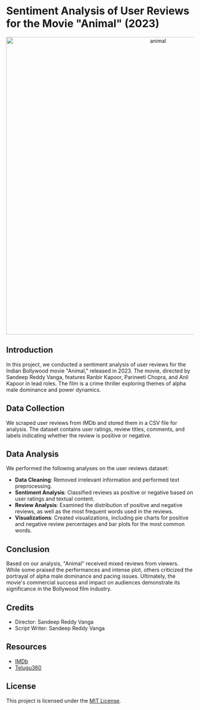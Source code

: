 # Sentiment Analysis of User Reviews for the Movie "Animal" (2023)

<div style="text-align: center;">
    <img src="https://m.media-amazon.com/images/M/MV5BNGViM2M4NmUtMmNkNy00MTQ5LTk5MDYtNmNhODAzODkwOTJlXkEyXkFqcGdeQXVyMTY1NDY4NTIw._V1_.jpg" alt="animal" width="800" height="800">
</div>


## Introduction

In this project, we conducted a sentiment analysis of user reviews for the Indian Bollywood movie "Animal," released in 2023. The movie, directed by Sandeep Reddy Vanga, features Ranbir Kapoor, Parineeti Chopra, and Anil Kapoor in lead roles. The film is a crime thriller exploring themes of alpha male dominance and power dynamics.

## Data Collection

We scraped user reviews from IMDb and stored them in a CSV file for analysis. The dataset contains user ratings, review titles, comments, and labels indicating whether the review is positive or negative.

## Data Analysis

We performed the following analyses on the user reviews dataset:

- **Data Cleaning**: Removed irrelevant information and performed text preprocessing.
- **Sentiment Analysis**: Classified reviews as positive or negative based on user ratings and textual content.
- **Review Analysis**: Examined the distribution of positive and negative reviews, as well as the most frequent words used in the reviews.
- **Visualizations**: Created visualizations, including pie charts for positive and negative review percentages and bar plots for the most common words.

## Conclusion

Based on our analysis, "Animal" received mixed reviews from viewers. While some praised the performances and intense plot, others criticized the portrayal of alpha male dominance and pacing issues. Ultimately, the movie's commercial success and impact on audiences demonstrate its significance in the Bollywood film industry.

## Credits

- Director: Sandeep Reddy Vanga
- Script Writer: Sandeep Reddy Vanga

## Resources

- [IMDb](https://www.imdb.com/)
- [Telugu360](https://www.telugu360.com/)

## License

This project is licensed under the [MIT License](LICENSE).
